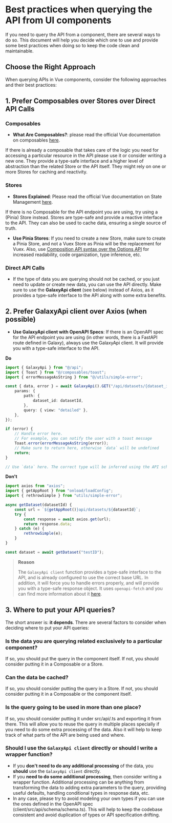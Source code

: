 # Best practices when querying the API from UI components

If you need to query the API from a component, there are several ways to do so. This document will help you decide which one to use and provide some best practices when doing so to keep the code clean and maintainable.

## Choose the Right Approach

When querying APIs in Vue components, consider the following approaches and their best practices:

## 1. Prefer Composables over Stores over Direct API Calls

### Composables

-   **What Are Composables?**: please read the official Vue documentation on composables [here](https://vuejs.org/guide/reusability/composables.html).

If there is already a composable that takes care of the logic you need for accessing a particular resource in the API please use it or consider writing a new one. They provide a type-safe interface and a higher level of abstraction than the related Store or the API itself. They might rely on one or more Stores for caching and reactivity.

### Stores

-   **Stores Explained**: Please read the official Vue documentation on State Management [here](https://vuejs.org/guide/scaling-up/state-management.html).

If there is no Composable for the API endpoint you are using, try using a (Pinia) Store instead. Stores are type-safe and provide a reactive interface to the API. They can also be used to cache data, ensuring a single source of truth.

-   **Use Pinia Stores**: If you need to create a new Store, make sure to create a Pinia Store, and not a Vuex Store as Pinia will be the replacement for Vuex. Also, use [Composition API syntax over the Options API](https://vuejs.org/guide/extras/composition-api-faq.html) for increased readability, code organization, type inference, etc.

### Direct API Calls

-   If the type of data you are querying should not be cached, or you just need to update or create new data, you can use the API directly. Make sure to use the **GalaxyApi client** (see below) instead of Axios, as it provides a type-safe interface to the API along with some extra benefits.

## 2. Prefer **GalaxyApi client** over Axios (when possible)

-   **Use **GalaxyApi client** with OpenAPI Specs**: If there is an OpenAPI spec for the API endpoint you are using (in other words, there is a FastAPI route defined in Galaxy), always use the GalaxyApi client. It will provide you with a type-safe interface to the API.

**Do**

```typescript
import { GalaxyApi } from "@/api";
import { Toast } from "@/composables/toast";
import { errorMessageAsString } from "@/utils/simple-error";

const { data, error } = await GalaxyApi().GET("/api/datasets/{dataset_id}", {
    params: {
        path: {
            dataset_id: datasetId,
        },
        query: { view: "detailed" },
    },
});

if (error) {
    // Handle error here.
    // For example, you can notify the user with a toast message
    Toast.error(errorMessageAsString(error));
    // Make sure to return here, otherwise `data` will be undefined
    return;
}

// Use `data` here. The correct type will be inferred using the API schema.
```

**Don't**

```js
import axios from "axios";
import { getAppRoot } from "onload/loadConfig";
import { rethrowSimple } from "utils/simple-error";

async getDataset(datasetId) {
    const url = `${getAppRoot()}api/datasets/${datasetId}`;
    try {
        const response = await axios.get(url);
        return response.data;
    } catch (e) {
        rethrowSimple(e);
    }
}

const dataset = await getDataset("testID");
```

> **Reason**
>
> The `GalaxyApi client` function provides a type-safe interface to the API, and is already configured to use the correct base URL. In addition, it will force you to handle errors properly, and will provide you with a type-safe response object. It uses `openapi-fetch` and you can find more information about it [here](https://openapi-ts.dev/openapi-fetch/).

## 3. Where to put your API queries?

The short answer is: **it depends**. There are several factors to consider when deciding where to put your API queries:

### Is the data you are querying related exclusively to a particular component?

If so, you should put the query in the component itself. If not, you should consider putting it in a Composable or a Store.

### Can the data be cached?

If so, you should consider putting the query in a Store. If not, you should consider putting it in a Composable or the component itself.

### Is the query going to be used in more than one place?

If so, you should consider putting it under src/api/<resource>.ts and exporting it from there. This will allow you to reuse the query in multiple places specially if you need to do some extra processing of the data. Also it will help to keep track of what parts of the API are being used and where.

### Should I use the `GalaxyApi client` directly or should I write a wrapper function?

-   If you **don't need to do any additional processing** of the data, you **should** use the `GalaxyApi client` directly.
-   If you **need to do some additional processing**, then consider writing a wrapper function. Additional processing can be anything from transforming the data to adding extra parameters to the query, providing useful defaults, handling conditional types in response data, etc.
-   In any case, please try to avoid modeling your own types if you can use the ones defined in the OpenAPI spec (client/src/api/schema/schema.ts). This will help to keep the codebase consistent and avoid duplication of types or API specification drifting.
